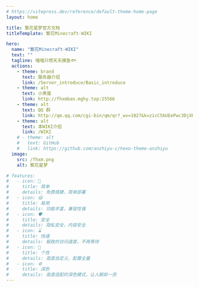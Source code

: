 ```yaml
---
# https://vitepress.dev/reference/default-theme-home-page
layout: home

title: 繁花星梦官方文档
titleTemplate: 繁花Minecraft-WIKI

hero:
  name: "繁花Minecraft-WIKI"
  text: ""
  tagline: 喵喵只想天天摸鱼🐟
  actions:
    - theme: brand
      text: 服务器介绍
      link: /Server_introduce/Basic_introduce
    - theme: alt
      text: 小黑屋
      link: http://fhxmban.mghy.top:25566
    - theme: alt
      text: QQ 群
      link: http://qm.qq.com/cgi-bin/qm/qr?_wv=1027&k=zicC5bUEePwc3DjXUkqEd9NR0oNqbIdF&authKey=qM40zJWqAD8QBJ3DI0VGAOYbynWjvZaRIL5qvL0hOfGZOcwEUuxFku7xMmk1OMHV&noverify=0&group_code=970869120
    - theme: alt
      text: 本WIKI介绍
      link: /WIKI
    # - theme: alt
    #   text: GitHub
    #   link: https://github.com/anzhiyu-c/hexo-theme-anzhiyu
  image:
    src: /fhxm.png
    alt: 繁花星梦

# features:
#   - icon: 🚀
#     title: 简单
#     details: 免费搭建，简单部署
#   - icon: 😃
#     title: 易用
#     details: 功能丰富，兼容性强
#   - icon: 🛡️
#     title: 安全
#     details: 隐私安全，内容安全
#   - icon: ⌛️
#     title: 快速
#     details: 极致的访问速度，不再等待
#   - icon: 🌈
#     title: 个性
#     details: 高度自定义，配置全量
#   - icon: ⚙️
#     title: 深色
#     details: 高度适配的深色模式，让人眼前一亮
---
```


